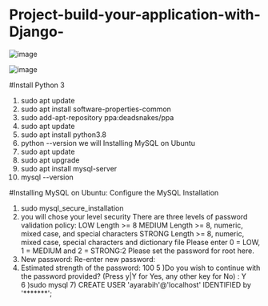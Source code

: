 # Project-build-your-application-with-Django-
![image](https://user-images.githubusercontent.com/109382355/203650864-0c62451d-1410-4688-93ea-10a15ddba52e.png)

![image](https://user-images.githubusercontent.com/109382355/203650481-7d896cee-77b9-4eed-bfb7-1a47d7ffc575.png)

#Install Python 3
1.	sudo apt update
2.	sudo apt install software-properties-common
3.	sudo add-apt-repository ppa:deadsnakes/ppa
4.	sudo apt update
5.	sudo apt install python3.8
6.	python --version
we will Installing MySQL on Ubuntu
1.	sudo apt update
2.	sudo apt upgrade
3.	sudo apt install mysql-server
4.	mysql --version

#Installing MySQL on Ubuntu: Configure the MySQL Installation
1)	sudo mysql_secure_installation
2)	you will chose your level security
There are three levels of password validation policy:
LOW    Length >= 8
MEDIUM Length >= 8, numeric, mixed case, and special characters
STRONG Length >= 8, numeric, mixed case, special characters and dictionary                  file
Please enter 0 = LOW, 1 = MEDIUM and 2 = STRONG:2
Please set the password for root here.
3)	New password:
       Re-enter new password:
4)	Estimated strength of the password: 100
     5   )Do you wish to continue with the password provided? (Press y|Y for Yes, any other  key for No) : Y  
     6   )sudo mysql
     7)   CREATE USER 'ayarabih'@'localhost' IDENTIFIED by '*******';

